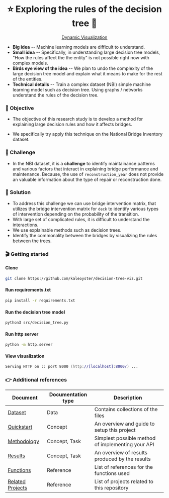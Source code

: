<h1 align='center'>
     ⭐️ Exploring the rules of the decision tree 🌲
</h1>

<p align='center'><a href="visualization.html"> Dynamic Visualization </a></p>

- **Big idea** -- Machine learning models are difficult to understand. 
- **Small idea** -- Specifically, in understanding large decision tree models, "How the rules affect the the entity" is not possible right now with complex models.
- **Birds eye view of the idea** --  We plan to undo the complexity of the large decision tree model and explain what it means to make for the rest of the entities.
- **Technical details** --  Train a complex dataset (NBI) simple machine learning model such as decision tree. Using graphs / networks understand the rules of the decision tree.

### 🎯 Objective

- The objective of this research study is to develop a method for explaining large decision rules and how it affects bridges. 
* We specifically try apply this technique on the National Bridge Inventory dataset.

### 💪 Challenge

- In the NBI dataset, it is a **challenge** to identify maintainance patterns and various factors that interact in explaining bridge performance and maintenance. Because, the use of `reconstruction_year` does not provide an valuable information about the type of repair or reconstruction done.

### 🧪 Solution

- To address this challenge we can use bridge intervention matrix, that utilizes the bridge intervention matrix for `deck` to identify various types of intervention depending on the probability of the transition.
- With large set of complicated rules, it is difficult to understand the interactions.
- We use explainable methods such as decision trees.
- Identify the commonality between the bridges by visualizing the rules between the trees.


### 🎬 Getting started

####  Clone

```zsh
git clone https://github.com/kaleoyster/decision-tree-viz.git
```

#### Run requirements.txt

```zsh
pip install -r requirements.txt
```

#### Run the decision tree model

```zsh
python3 src/decision_tree.py
```

#### Run http server 

```zsh
python -m http.server
```

#### View visualization

```zsh
Serving HTTP on :: port 8000 (http://[localhost]:8000/) ...
```

### 👉 Additional references

| Document      | Documentation type | Description |
| ------------- | ------------------ | ----------- |
| [Dataset](dataset.md) | Data | Contains collections of the files |
| [Quickstart](quickstart.md) | Concept | An overview and guide to setup this project |
| [Methodology](methodology.md) | Concept, Task | Simplest possible method of implementing your API |
| [Results](results.md) | Concept, Task | An overview of results produced by the results |
| [Functions](functions.md) | Reference | List of references for the functions used|
| [Related Projects](related-projects.md) | Reference | List of projects related to this repository |

